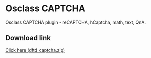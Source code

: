 # Osclass CAPTCHA

Osclass CAPTCHA plugin - reCAPTCHA, hCaptcha, math, text, QnA.

## Download link

[Click here (dftd_captcha.zip)](https://github.com/patriksh/Osclass-CAPTCHA/releases/latest/download/dftd_captcha.zip)
